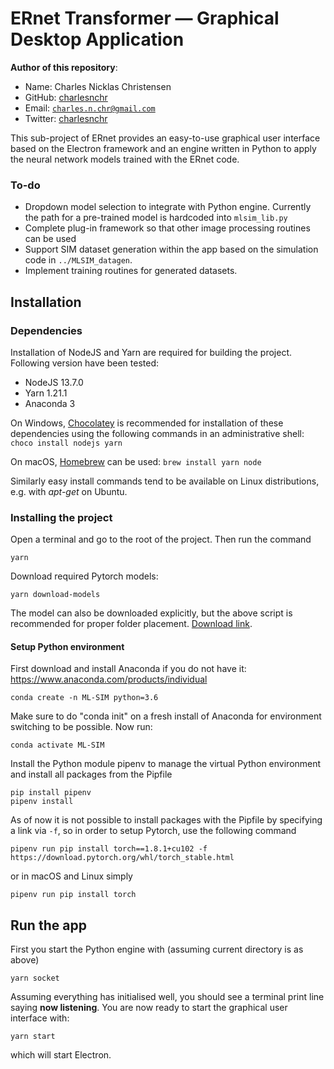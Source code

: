 # ERnet Transformer — Graphical Desktop Application

**Author of this repository**:
- Name: Charles Nicklas Christensen
- GitHub: [charlesnchr](http://github.com/charlesnchr)
- Email: <code>charles.n.chr@gmail.com</code>
- Twitter: [charlesnchr](https://twitter.com/charlesnchr)

This sub-project of ERnet provides an easy-to-use graphical user interface based on the Electron framework and an engine written in Python to apply the neural network models trained with the ERnet code.

### To-do

- Dropdown model selection to integrate with Python engine. Currently the path for a pre-trained model is hardcoded into `mlsim_lib.py`
- Complete plug-in framework so that other image processing routines can be used
- Support SIM dataset generation within the app based on the simulation code in `../MLSIM_datagen`.
- Implement training routines for generated datasets.

## Installation


### Dependencies
Installation of NodeJS and Yarn are required for building the project. Following version have been tested:
- NodeJS 13.7.0
- Yarn 1.21.1
- Anaconda 3


On Windows, [Chocolatey](https://chocolatey.org/install) is recommended for installation of these dependencies using the following commands in an administrative shell:
```choco install nodejs yarn```

On macOS, [Homebrew](https://brew.sh/) can be used:
```brew install yarn node```

Similarly easy install commands tend to be available on Linux distributions, e.g. with *apt-get* on Ubuntu.

### Installing the project
Open a terminal and go to the root of the project. Then run the command

```yarn```

Download required Pytorch models:

```yarn download-models```

The model can also be downloaded explicitly, but the above script is recommended for proper folder placement. [Download link](https://ml-sim.s3.eu-west-2.amazonaws.com/pdist/models/DIV2K_randomised_3x3_20200317.pth).

#### Setup Python environment
First download and install Anaconda if you do not have it: https://www.anaconda.com/products/individual

```
conda create -n ML-SIM python=3.6
```
Make sure to do "conda init" on a fresh install of Anaconda for environment switching to be possible. Now run:
```
conda activate ML-SIM
```
Install the Python module pipenv to manage the virtual Python environment and install all packages from the Pipfile
```
pip install pipenv
pipenv install
```
As of now it is not possible to install packages with the Pipfile by specifying a link via ```-f```, so in order to setup Pytorch, use the following command
```
pipenv run pip install torch==1.8.1+cu102 -f https://download.pytorch.org/whl/torch_stable.html
```
or in macOS and Linux simply
```
pipenv run pip install torch
```

## Run the app
First you start the Python engine with (assuming current directory is as above)
```
yarn socket
```
Assuming everything has initialised well, you should see a terminal print line saying **now listening**. You are now ready to start the graphical user interface with:
```
yarn start
```
which will start Electron.
